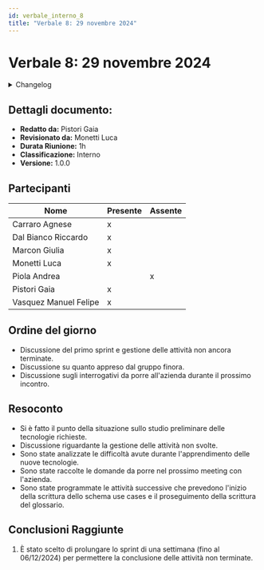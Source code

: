 ```yaml
---
id: verbale_interno_8
title: "Verbale 8: 29 novembre 2024"
---
```


# Verbale 8: 29 novembre 2024

<details>
  <summary>Changelog</summary>

| Data       | Versione | Descrizione                 | Autore       | Data Approvazione | Approvatore  |
| ---------- | -------- | --------------------------- | ------------ | ----------------- | ------------ |
| 30/11/2024 | 1.0.0    | Prima stesura del documento | Pistori Gaia | 02/12/2024        | Monetti Luca |

</details>

## Dettagli documento:

- **Redatto da:** Pistori Gaia
- **Revisionato da:** Monetti Luca
- **Durata Riunione:** 1h
- **Classificazione:** Interno
- **Versione:** 1.0.0

## Partecipanti

| Nome                  | Presente | Assente |
| --------------------- | -------- | ------- |
| Carraro Agnese        | x        |         |
| Dal Bianco Riccardo   | x        |         |
| Marcon Giulia         | x        |         |
| Monetti Luca          | x        |         |
| Piola Andrea          |          | x       |
| Pistori Gaia          | x        |         |
| Vasquez Manuel Felipe | x        |         |

## Ordine del giorno

- Discussione del primo sprint e gestione delle attività non ancora terminate.
- Discussione su quanto appreso dal gruppo finora.
- Discussione sugli interrogativi da porre all'azienda durante il prossimo incontro.

## Resoconto

- Si è fatto il punto della situazione sullo studio preliminare delle tecnologie richieste.
- Discussione riguardante la gestione delle attività non svolte.
- Sono state analizzate le difficoltà avute durante l'apprendimento delle nuove tecnologie.
- Sono state raccolte le domande da porre nel prossimo meeting con l'azienda.
- Sono state programmate le attività successive che prevedono l'inizio della scrittura dello schema use cases e il proseguimento della scrittura del glossario.

## Conclusioni Raggiunte

1. È stato scelto di prolungare lo sprint di una settimana (fino al 06/12/2024) per permettere la conclusione delle attività non terminate.
